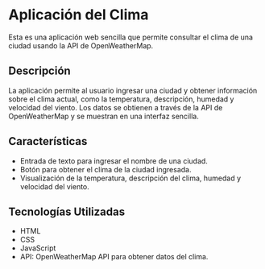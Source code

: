 # Aplicación del Clima

Esta es una aplicación web sencilla que permite consultar el clima de una ciudad usando la API de OpenWeatherMap.

## Descripción

La aplicación permite al usuario ingresar una ciudad y obtener información sobre el clima actual, como la temperatura, descripción, humedad y velocidad del viento. Los datos se obtienen a través de la API de OpenWeatherMap y se muestran en una interfaz sencilla.

## Características

- Entrada de texto para ingresar el nombre de una ciudad.
- Botón para obtener el clima de la ciudad ingresada.
- Visualización de la temperatura, descripción del clima, humedad y velocidad del viento.

## Tecnologías Utilizadas

- HTML
- CSS
- JavaScript
- API: OpenWeatherMap API para obtener datos del clima.


